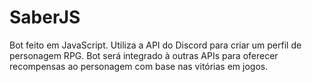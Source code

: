 # SaberJS
Bot feito em JavaScript. Utiliza a API do Discord para criar um perfil de personagem RPG.
Bot será integrado à outras APIs  para oferecer recompensas ao personagem com base nas vitórias em jogos.
